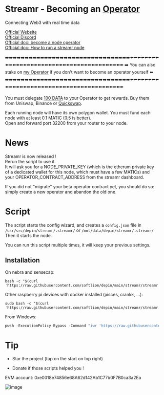 # Streamr - Becoming an [Operator](https://streamr.network/hub/network/operators)

Connecting Web3 with real time data  

[Official Website](https://streamr.network/)  
[Official Discord](https://discord.gg/gZAm8P7hK8)  
[Official doc: become a node operator](https://docs.streamr.network/guides/become-an-operator/)  
[Official doc: How to run a streamr node](https://docs.streamr.network/guides/how-to-run-streamr-node/)

➡️➡️➡️➡️➡️➡️➡️➡️➡️➡️➡️➡️➡️➡️➡️➡️➡️➡️➡️➡️➡️➡️➡️➡️➡️➡️➡️➡️➡️➡️➡️➡️⬅️⬅️⬅️⬅️⬅️⬅️⬅️⬅️⬅️⬅️⬅️⬅️⬅️⬅️⬅️⬅️⬅️⬅️⬅️⬅️⬅️⬅️⬅️⬅️⬅️⬅️⬅️⬅️⬅️⬅️⬅️⬅️⬅️⬅️⬅️⬅️⬅️⬅️⬅️⬅️⬅️
➡️ You can also stake on [my Operator](https://streamr.network/hub/network/operators/0x561c011c6bbcd686d43efbc6449e8a69c801002e) if you don't want to become an operator yourself ⬅️
➡️➡️➡️➡️➡️➡️➡️➡️➡️➡️➡️➡️➡️➡️➡️➡️➡️➡️➡️➡️➡️➡️➡️➡️➡️➡️➡️➡️➡️➡️➡️➡️⬅️⬅️⬅️⬅️⬅️⬅️⬅️⬅️⬅️⬅️⬅️⬅️⬅️⬅️⬅️⬅️⬅️⬅️⬅️⬅️⬅️⬅️⬅️⬅️⬅️⬅️⬅️⬅️⬅️⬅️⬅️⬅️⬅️⬅️⬅️⬅️⬅️⬅️⬅️⬅️⬅️

You must delegate [100 DATA](https://streamr.network/stake-and-earn/) to your Operator to get rewards. Buy them from Uniswap, Binance or [Quickswap](https://quickswap.exchange/#/swap?outputCurrency=0x3a9A81d576d83FF21f26f325066054540720fC34&swapIndex=0&currency0=ETH).

Each running node will have its own polygon wallet. You must fund each node with at least 0.1 MATIC (0.5 is better).  
Open and forward port 32200 from your router to your node.

# News
Streamr is now released !  
Rerun the script to use it.  
It will ask you for a NODE_PRIVATE_KEY (which is the etherum private key of a dedicated wallet for this node, which must have a few MATICs) and your OPERATOR_CONTRACT_ADDRESS from the streamr dashboard.

If you did not "migrate" your beta operator contract yet, you should do so: simply create a new operator and abandon the old one.

# Script

The script starts the config wizard,  and creates a `config.json` file in `/usr/src/depin/streamr/.streamr/` or `/mnt/data/depin/streamr/.streamr/`  
Then it starts the node.

You can run this script multiple times, it will keep your previous settings.

## Installation

On nebra and sensecap:

```shell
bash -c "$(curl 'https://raw.githubusercontent.com/softlion/depin/main/streamr/streamr.sh')"
```

Other raspberry pi devices with docker installed (pisces, crankk, ...):
```shell
sudo bash -c "$(curl 'https://raw.githubusercontent.com/softlion/depin/main/streamr/streamr.sh')"
```

From Windows:
```powershell
pwsh -ExecutionPolicy Bypass -Command "iwr 'https://raw.githubusercontent.com/softlion/depin/main/streamr/streamr.ps1' | iex"
```

# Tip

* Star the project (tap on the start on top right)

* Donate if those scripts helped you !  

EVM account: 0xe0018e74856e68A62d142Ab1C77b0F7B0ca3a2Ea

![image](https://github.com/softlion/defli/assets/190756/9d4f1589-5f7f-46f4-ae0d-1190d2e22762)
